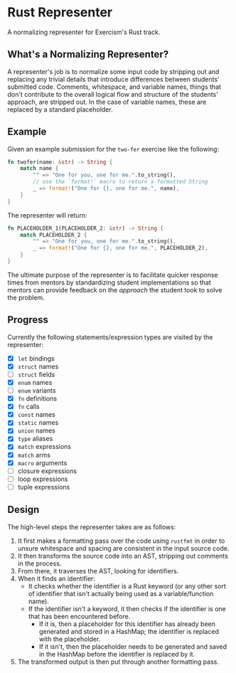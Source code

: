 # Rust Representer 

A normalizing representer for Exercism's Rust track.

## What's a Normalizing Representer?

A representer's job is to normalize some input code by stripping out and replacing any trivial details that introduce differences between students' submitted code. Comments, whitespace, and variable names, things that don't contribute to the overall logical flow and structure of the students' approach, are stripped out. In the case of variable names, these are replaced by a standard placeholder.

## Example

Given an example submission for the `two-fer` exercise like the following:

```rust
fn twofer(name: &str) -> String {
    match name {
        "" => "One for you, one for me.".to_string(),
        // use the `format!` macro to return a formatted String
        _ => format!("One for {}, one for me.", name),
    }
}
```

The representer will return:

```rust
fn PLACEHOLDER_1(PLACEHOLDER_2: &str) -> String {
    match PLACEHOLDER_2 {
        "" => "One for you, one for me.".to_string(),
        _ => format!("One for {}, one for me.", PLACEHOLDER_2),
    }
}
```

The ultimate purpose of the representer is to facilitate quicker response times from mentors by standardizing student implementations so that mentors can provide feedback on the _approach_ the student took to solve the problem. 

## Progress

Currently the following statements/expression types are visited by the representer:

- [x] `let` bindings
- [x] `struct` names 
- [ ] `struct` fields
- [x] `enum` names 
- [ ] `enum` variants
- [x] `fn` definitions
- [x] `fn` calls
- [x] `const` names 
- [x] `static` names
- [x] `union` names
- [x] `type` aliases
- [x] `match` expressions
- [x] `match` arms
- [x] `macro` arguments
- [ ] closure expressions
- [ ] loop expressions
- [ ] tuple expressions

## Design

The high-level steps the representer takes are as follows:

1. It first makes a formatting pass over the code using `rustfmt` in order to unsure whitespace and spacing are consistent in the input source code.
2. It then transforms the source code into an AST, stripping out comments in the process. 
3. From there, it traverses the AST, looking for identifiers.
4. When it finds an identifier:
    - It checks whether the identifier is a Rust keyword (or any other sort of identifier that isn't actually being used as a variable/function name).
    - If the identifier isn't a keyword, it then checks if the identifier is one that has been encountered before.
        - If it is, then a placeholder for this identifier has already been generated and stored in a HashMap; the identifier is replaced with the placeholder.
        - If it isn't, then the placeholder needs to be generated and saved in the HashMap before the identifier is replaced by it.
5. The transformed output is then put through another formatting pass. 
